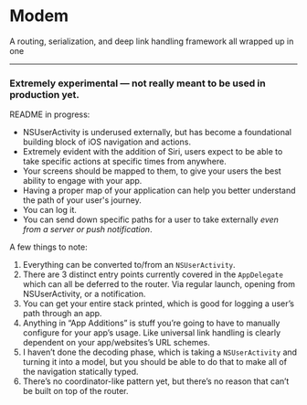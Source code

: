 # Modem
A routing, serialization, and deep link handling framework all wrapped up in one

---

### Extremely experimental — not really meant to be used in production yet.

README in progress:

- NSUserActivity is underused externally, but has become a foundational building block of iOS navigation and actions.
- Extremely evident with the addition of Siri, users expect to be able to take specific actions at specific times from anywhere.
- Your screens should be mapped to them, to give your users the best ability to engage with your app.
- Having a proper map of your application can help you better understand the path of your user's journey.
- You can log it.
- You can send down specific paths for a user to take externally *even from a server or push notification*.

A few things to note:

1. Everything can be converted to/from an `NSUserActivity`.
2. There are 3 distinct entry points currently covered in the `AppDelegate` which can all be deferred to the router. Via regular launch, opening from NSUserActivity, or a notification.
3. You can get your entire stack printed, which is good for logging a user’s path through an app.
4. Anything in “App Additions” is stuff you’re going to have to manually configure for your app’s usage. Like universal link handling is clearly dependent on your app/websites’s URL schemes.
5. I haven’t done the decoding phase, which is taking a `NSUserActivity` and turning it into a model, but you should be able to do that to make all of the navigation statically typed.
6. There’s no coordinator-like pattern yet, but there’s no reason that can’t be built on top of the router.

